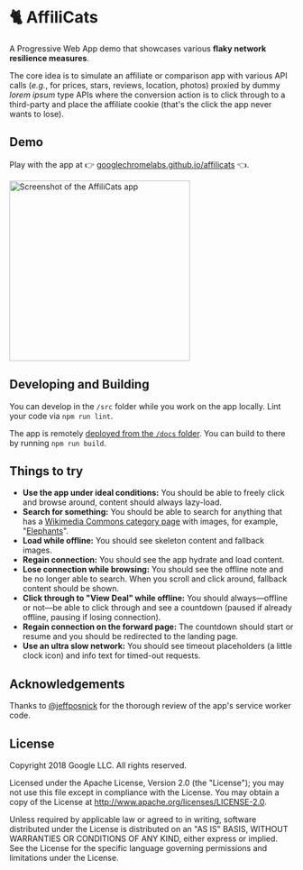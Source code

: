 # 🐈 AffiliCats

A Progressive Web App demo that showcases various **flaky network resilience measures**.

The core idea is to simulate an affiliate or comparison app with various API calls
(*e.g.*, for prices, stars, reviews, location, photos) proxied by dummy *lorem ipsum* type APIs
where the conversion action is to click through to a third-party and place the affiliate cookie
(that's the click the app never wants to lose).

## Demo

Play with the app at
👉 [googlechromelabs.github.io/affilicats](https://googlechromelabs.github.io/affilicats/) 👈.

<img alt="Screenshot of the AffiliCats app" src="https://github.com/GoogleChromeLabs/affilicats/blob/master/assets/screenshot.png" width="320">

## Developing and Building

You can develop in the `/src` folder while you work on the app locally. Lint your code via `npm run lint`.

The app is remotely [deployed from the `/docs` folder](https://help.github.com/articles/configuring-a-publishing-source-for-github-pages/#publishing-your-github-pages-site-from-a-docs-folder-on-your-master-branch).
You can build to there by running `npm run build`.

## Things to try

- **Use the app under ideal conditions:**
  You should be able to freely click and browse around, content should always lazy-load.
- **Search for something:**
  You should be able to search for anything that has a [Wikimedia Commons category page](https://commons.wikimedia.org/wiki/Category:Topics) with images, for example, "[Elephants](https://commons.wikimedia.org/wiki/Category:Elephants)".
- **Load while offline:**
  You should see skeleton content and fallback images.
- **Regain connection:**
  You should see the app hydrate and load content.
- **Lose connection while browsing:**
  You should see the offline note and be no longer able to search. When you scroll and click around, fallback content should be shown.
- **Click through to "View Deal" while offline:**
  You should always—offline or not—be able to click through and see a countdown (paused if already offline, pausing if losing connection).
- **Regain connection on the forward page:**
  The countdown should start or resume and you should be redirected to the landing page.
- **Use an ultra slow network:**
  You should see timeout placeholders (a little clock icon) and info text for timed-out requests.

## Acknowledgements

Thanks to [@jeffposnick](https://github.com/jeffposnick) for the thorough review of the app's service worker code.

## License

Copyright 2018 Google LLC. All rights reserved.

Licensed under the Apache License, Version 2.0 (the "License"); you may not use this file except in compliance with the License. You may obtain a copy of the License at http://www.apache.org/licenses/LICENSE-2.0.

Unless required by applicable law or agreed to in writing, software distributed under the License is distributed on an "AS IS" BASIS, WITHOUT WARRANTIES OR CONDITIONS OF ANY KIND, either express or implied. See the License for the specific language governing permissions and limitations under the License.
